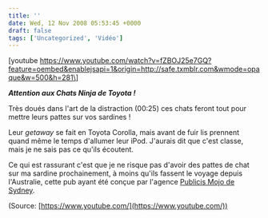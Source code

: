```yaml
---
title: ''
date: Wed, 12 Nov 2008 05:53:45 +0000
draft: false
tags: ['Uncategorized', 'Vidéo']
---
```


\[youtube https://www.youtube.com/watch?v=fZBOJ25e7GQ?feature=oembed&enablejsapi=1&origin=http://safe.txmblr.com&wmode=opaque&w=500&h=281\]

**_Attention aux Chats Ninja de Toyota !_**

Très doués dans l'art de la distraction (00:25) ces chats feront tout pour mettre leurs pattes sur vos sardines !

Leur _getaway_ se fait en Toyota Corolla, mais avant de fuir lis prennent quand même le temps d'allumer leur iPod. J'aurais dit que c'est classe, mais je ne sais pas ce qu'ils écoutent.

Ce qui est rassurant c'est que je ne risque pas d'avoir des pattes de chat sur ma sardine prochainement, à moins qu'ils fassent le voyage depuis l'Australie, cette pub ayant été conçue par l'agence [Publicis Mojo de Sydney](http://www.publicismojo.com.au/).

(Source: [https://www.youtube.com/](https://www.youtube.com/))